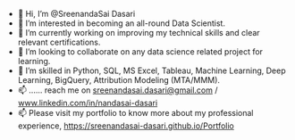 - 👋 Hi, I’m @SreenandaSai Dasari             
- 👀 I’m interested in becoming an all-round Data Scientist.              
- 🌱 I’m currently working on improving my technical skills and clear relevant certifications.             
- 💞️ I’m looking to collaborate on any data science related project for learning.              
- 💞️ I’m skilled in Python, SQL, MS Excel, Tableau, Machine Learning, Deep Learning, BigQuery, Attribution Modeling (MTA/MMM).      
- 📫 ...... reach me on sreenandasai.dasari@gmail.com / www.linkedin.com/in/nandasai-dasari    
- 📫 Please visit my portfolio to know more about my professional experience, https://sreenandasai-dasari.github.io/Portfolio  
   
 
  
<!---   
SreenandaSai-Dasari/SreenandaSai-Dasari is a ✨ special ✨ repository because its `README.md` (this file) appears on your GitHub profile.
You can click the Preview link to take a look at your changes.
--->
